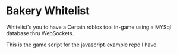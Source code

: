 # Bakery Whitelist

Whitelist's you to have a Certain roblox tool in-game using a MYSql database thru WebSockets.

This is the game script for the javascript-example repo I have.
